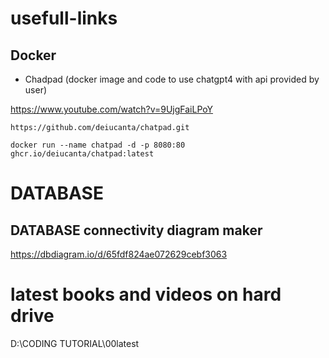 # usefull-links 
## Docker 
* Chadpad (docker image and code  to use chatgpt4 with api provided by user)
  
https://www.youtube.com/watch?v=9UjgFaiLPoY

`https://github.com/deiucanta/chatpad.git`

`docker run --name chatpad -d -p 8080:80 ghcr.io/deiucanta/chatpad:latest`

# DATABASE
## DATABASE connectivity diagram maker 
https://dbdiagram.io/d/65fdf824ae072629cebf3063

# latest books and videos on hard drive
D:\CODING TUTORIAL\00latest

